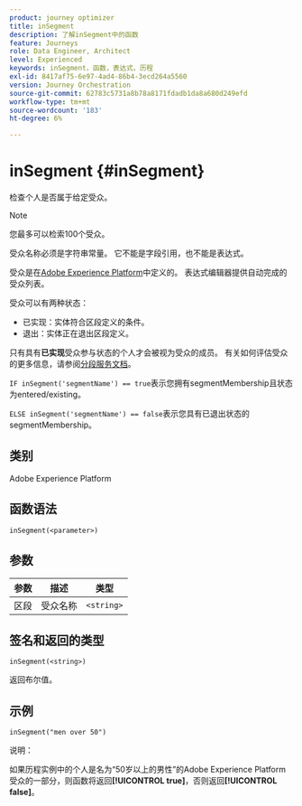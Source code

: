 ```yaml
---
product: journey optimizer
title: inSegment
description: 了解inSegment中的函数
feature: Journeys
role: Data Engineer, Architect
level: Experienced
keywords: inSegment，函数，表达式，历程
exl-id: 8417af75-6e97-4ad4-86b4-3ecd264a5560
version: Journey Orchestration
source-git-commit: 62783c5731a8b78a8171fdadb1da8a680d249efd
workflow-type: tm+mt
source-wordcount: '183'
ht-degree: 6%

---
```


# inSegment {#inSegment}

检查个人是否属于给定受众。

>[!NOTE]
>
>您最多可以检索100个受众。

受众名称必须是字符串常量。 它不能是字段引用，也不能是表达式。

受众是在[Adobe Experience Platform](https://platform.adobe.com/audience/overview)中定义的。 表达式编辑器提供自动完成的受众列表。

受众可以有两种状态：

* 已实现：实体符合区段定义的条件。
* 退出：实体正在退出区段定义。

只有具有&#x200B;**已实现**&#x200B;受众参与状态的个人才会被视为受众的成员。 有关如何评估受众的更多信息，请参阅[分段服务文档](https://experienceleague.adobe.com/docs/experience-platform/segmentation/tutorials/evaluate-a-segment.html?lang=zh-Hans#interpret-segment-results)。

`IF inSegment('segmentName') == true`表示您拥有segmentMembership且状态为entered/existing。

`ELSE inSegment('segmentName') == false`表示您具有已退出状态的segmentMembership。

## 类别

Adobe Experience Platform

## 函数语法

`inSegment(<parameter>)`

## 参数

| 参数 | 描述 | 类型 |
|--- |--- |--- |
| 区段 | 受众名称 | `<string>` |

## 签名和返回的类型

`inSegment(<string>)`

返回布尔值。

## 示例

`inSegment("men over 50")`

说明：

如果历程实例中的个人是名为“50岁以上的男性”的Adobe Experience Platform受众的一部分，则函数将返回&#x200B;**[!UICONTROL true]**，否则返回&#x200B;**[!UICONTROL false]**。
